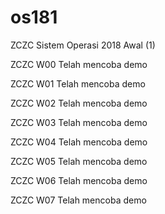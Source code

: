 # os181
ZCZC Sistem Operasi 2018 Awal (1)

ZCZC W00 Telah mencoba demo 

ZCZC W01 Telah mencoba demo

ZCZC W02 Telah mencoba demo

ZCZC W03 Telah mencoba demo

ZCZC W04 Telah mencoba demo

ZCZC W05 Telah mencoba demo

ZCZC W06 Telah mencoba demo

ZCZC W07 Telah mencoba demo
